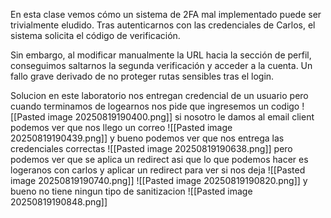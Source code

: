 En esta clase vemos cómo un sistema de 2FA mal implementado puede ser trivialmente eludido. Tras autenticarnos con las credenciales de Carlos, el sistema solicita el código de verificación.

Sin embargo, al modificar manualmente la URL hacia la sección de perfil, conseguimos saltarnos la segunda verificación y acceder a la cuenta. Un fallo grave derivado de no proteger rutas sensibles tras el login.

Solucion
en este laboratorio nos entregan credencial de un usuario pero cuando terminamos de logearnos nos pide que ingresemos un codigo
![[Pasted image 20250819190400.png]]
si nosotro le damos al email client podemos ver que nos llego un correo
![[Pasted image 20250819190439.png]]
y bueno podemos ver que nos entrega las credenciales correctas
![[Pasted image 20250819190638.png]]
pero podemos ver que se aplica un redirect asi que lo que podemos hacer es logeranos con carlos y aplicar un redirect para ver si nos deja
![[Pasted image 20250819190740.png]]
![[Pasted image 20250819190820.png]]
y bueno no tiene ningun tipo de sanitizacion
![[Pasted image 20250819190848.png]]
